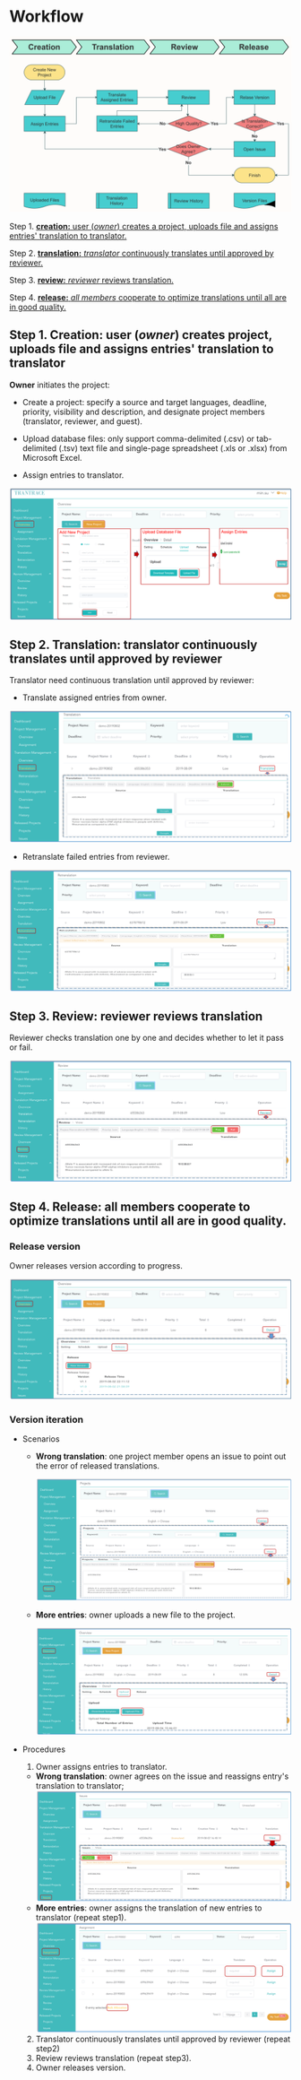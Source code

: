 # Workflow
 
![](/assets/workflow.png)

Step 1. [**creation:** user (_owner_) creates a project, uploads file and assigns entries' translation to translator.](#create)

Step 2. [**translation:** _translator_ continuously translates until approved by reviewer.](#translate)

Step 3. [**review:** _reviewer_ reviews translation.](#review)

Step 4. [**release:** _all members_ cooperate to optimize translations until all are in good quality.](#iteration)
 
## Step 1. Creation: user (_owner_) creates project, uploads file and assigns entries' translation to translator

<span id='create'></span>

**Owner** initiates the project:

- Create a project: specify a source and target languages, deadline, priority, visibility and description, and designate project members (translator, reviewer, and guest).

- Upload database files: only support comma-delimited (.csv) or tab-delimited (.tsv) text file and single-page spreadsheet (.xls or .xlsx) from Microsoft Excel.

- Assign entries to translator.

![](/assets/step1_creation.png)


## Step 2. Translation: translator continuously translates until approved by reviewer

<span id='translate'></span>

Translator need continuous translation until approved by reviewer:

- Translate assigned entries from owner.

![](/assets/translation_management.translation.png)

- Retranslate failed entries from reviewer.

![](/assets/translation_management.retranslation.png)


## Step 3. Review: reviewer reviews translation

<span id='review'></span>

Reviewer checks translation one by one and decides whether to let it pass or fail.

![](/assets/step3_review.png)


## Step 4. Release: all members cooperate to optimize translations until all are in good quality.

<span id='iteration'></span>

### Release version

Owner releases version according to progress.

![](/assets/step4_release.png)

### Version iteration

- Scenarios

  - **Wrong translation**: one project member opens an issue to point out the error of released translations.

    ![](/assets/open_issue.png)

  - **More entries**: owner uploads a new file to the project.

    ![](/assets/upload.png)

- Procedures

  1. Owner assigns entries to translator. 
    - **Wrong translation**: owner agrees on the issue and reassigns entry's translation to translator;
    ![](/assets/project_management.reply.png)
    - **More entries**: owner assigns the translation of new entries to translator (repeat step1).
    ![](/assets/project_management.assignment.png)
  2. Translator continuously translates until approved by reviewer (repeat step2)
  3. Review reviews translation (repeat step3).
  4. Owner releases version.











